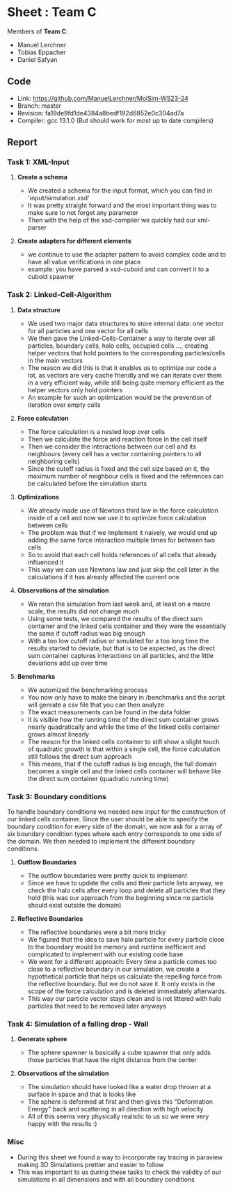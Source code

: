 # Sheet <TODO>: Team C

Members of **Team C**:

* Manuel Lerchner
* Tobias Eppacher
* Daniel Safyan

## Code

* Link:     <https://github.com/ManuelLerchner/MolSim-WS23-24>
* Branch:   master
* Revision: fa19de9fd1de4384a8bedf192d6852e0c304ad7a
* Compiler: gcc 13.1.0 (But should work for most up to date compilers)

## Report

### Task 1: XML-Input

1. **Create a schema**
    - We created a schema for the input format, which you can find in 'input/simulation.xsd'
    - It was pretty straight forward and the most important thing was to make sure to not forget any parameter
    - Then with the help of the xsd-compiler we quickly had our xml-parser
    
2. **Create adapters for different elements**
    - we continue to use the adapter pattern to avoid complex code and to have all value verifications in one place
    - example: you have parsed a xsd-cuboid and can convert it to a cuboid spawner

### Task 2: Linked-Cell-Algorithm

1. **Data structure**
    - We used two major data structures to store internal data: one vector for all particles and one vector for all cells
    - We then gave the Linked-Cells-Container a way to iterate over all particles, boundary cells, halo cells, occupied cells ..., creating helper vectors that hold pointers to the corresponding particles/cells in the main vectors
    - The reason we did this is that it enables us to optimize our code a lot, as vectors are very cache friendly and we can iterate over them in a very efficient way, while still being quite memory efficient as the helper vectors only hold pointers
    - An example for such an optimization would be the prevention of iteration over empty cells

2. **Force calculation**
   - The force calculation is a nested loop over cells
   - Then we calculate the force and reaction force in the cell itself
   - Then we consider the interactions between our cell and its neighbours (every cell has a vector containing pointers to all neighboring cells)
   - Since the cutoff radius is fixed and the cell size based on it, the maximum number of neighbour cells is fixed and the references can be calculated before the simulation starts

3. **Optimizations**
    - We already made use of Newtons third law in the force calculation inside of a cell
and now we use it to optimize force calculation between cells
    - The problem was that if we implement it naively, we would end up adding the same force
interaction multiple times for between two cells
    - So to avoid that each cell holds references of all cells that already influenced it
    - This way we can use Newtons law and just skip the cell later in the calculations if it has already affected the current one

4. **Observations of the simulation**
   - We reran the simulation from last week and, at least on a macro scale, the results did not change much 
   - Using some tests, we compared the results of the direct sum container and the linked cells container and they were the essentially the same if cutoff radius was big enough
   - With a too low cutoff radius or simulated for a too long time the results started to deviate, but that is to be expected, as the direct sum container captures interactions on all particles, and the little deviations add up over time
   
5. **Benchmarks**
   - We automized the benchmarking process
   - You now only have to make the binary in /benchmarks and the script will genrate a csv file that you can then
analyze
   - The exact measurements can be found in the data folder
   - It is visible how the running time of the direct sum container
grows nearly quadratically and while the time of the linked cells container grows almost linearly
   - The reason for the linked cells container to still show a slight touch of quadratic growth is that within a single cell, the force calculation still follows the direct sum approach
   - This means, that if the cutoff radius is big enough, the full domain becomes a single cell and the linked cells container will behave like the direct sum container (quadratic running time)

[//]: # (     ![plot]&#40;&#41;)

### Task 3: Boundary conditions

To handle boundary conditions we needed new input for the construction of our linked cells container. Since the user should be able to specify the boundary condition for every side of the domain, we now ask for a array of six boundary condition types where each entry corresponds to one side of the domain.
We then needed to implement the different boundary conditions.

1. **Outflow Boundaries**
   - The outflow boundaries were pretty quick to implement
   - Since we have to update the cells and their particle lists anyway, we check the halo cells after every loop
and delete all particles that they hold (this was our approach from the beginning since no particle should exist outside the domain)

2. **Reflective Boundaries**
   - The reflective boundaries were a bit more tricky
   - We figured that the idea to save halo particle for every particle close to the boundary would be memory and runtime inefficient and complicated to implement 
with our existing code base
   - We went for a different approach: Every time a particle comes too close to a reflective boundary in our simulation, we create a hypothetical particle
that helps us calculate the repelling force from the reflective boundary. But we do not save it. It only exists in the scope of the force calculation and is deleted immediately afterwards.
   - This way our particle vector stays clean and is not littered with halo particles that need to be removed later anyways

### Task 4: Simulation of a falling drop - Wall
1. **Generate sphere**
    - The sphere spawner is basically a cube spawner that only adds those particles that have the right distance from the center


2. **Observations of the simulation**
    - The simulation should have looked like a water drop thrown at a surface in space and that is looks like
    - The sphere is deformed at first and then gives this "Deformation Energy" back and scattering in all direction with 
high velocity
    - All of this seems very physically realistic to us so we were very happy with the results :)
### Misc

- During this sheet we found a way to incorporate ray tracing in paraview making 3D Simulations prettier and easier to follow 
- This was important to us during these tasks to check the validity of our simulations in all dimensions and with all boundary conditions
